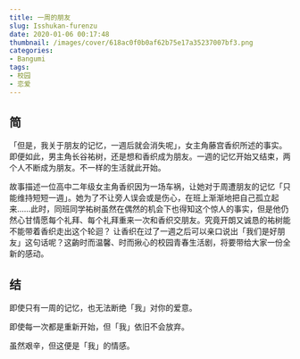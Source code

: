 ```yaml
---
title: 一周的朋友
slug: Isshukan-furenzu
date: 2020-01-06 00:17:48
thumbnail: /images/cover/618ac0f0b0af62b75e17a35237007bf3.png
categories:
- Bangumi
tags:
- 校园
- 恋爱
---
```


## 简

「但是，我关于朋友的记忆，一週后就会消失呢」，女主角藤宫香织所述的事实。即便如此，男主角长谷祐树，还是想和香织成为朋友。一週的记忆开始又结束，两个人不断成为朋友。不一样的生活就此开始。

故事描述一位高中二年级女主角香织因为一场车祸，让她对于周遭朋友的记忆「只能维持短短一週」。她为了不让旁人误会或是伤心，在班上渐渐地把自己孤立起来……此时，同班同学祐树虽然在偶然的机会下也得知这个惊人的事实，但是他仍然心甘情愿每个礼拜、每个礼拜重来一次和香织交朋友。究竟开朗又诚恳的祐树能不能带着香织走出这个轮迴？ 让香织在过了一週之后可以亲口说出「我们是好朋友」这句话呢？这齣时而温馨、时而揪心的校园青春生活剧，将要带给大家一份全新的感动。

## 结

即使只有一周的记忆，也无法断绝「我」对你的爱意。

即使每一次都是重新开始，但「我」依旧不会放弃。

虽然艰辛，但这便是「我」的情感。
